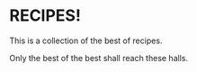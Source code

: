 # RECIPES!

This is a collection of the best of recipes.

Only the best of the best shall reach these halls.
